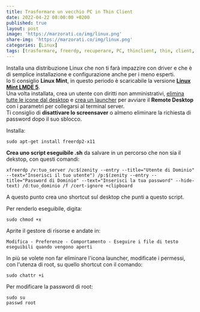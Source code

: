 ```yaml
---
title: Trasformare un vecchio PC in Thin Client
date: 2022-04-22 08:00:00 +0200
published: true
layout: post
image: 'https://marzorati.co/img/linux.png'
share-img: 'https://marzorati.co/img/linux.png'
categories: [Linux]
tags: [trasformare, freerdp, recuperare, PC, thinclient, thin, client, linux, mint, lmde, rdesktop, terminal, server]
---
```

Installa una distribuzione Linux che non ti farà impazzire con driver e che è di semplice installazione e configurazione anche per i meno esperti.   
Io ti consiglio **Linux Mint**, in questo periodo è scaricabile la versione <b><a href="https://www.linuxmint.com/download_lmde.php" target="_blank">Linux Mint LMDE 5</a></b>.   
Una volta installata, crea un utente con diritti non amministrativi, <u>elimina tutte le icone dal desktop</u> e <u>crea un launcher</u> per avviare il **Remote Desktop** con i parametri per collegarsi al terminal server.   
Ti consiglio di **disattivare lo screensaver** o almeno eliminare la richiesta di password dopo il suo sblocco.   

Installa:   

	sudo apt-get install freerdp2-x11

**Crea uno script eseguibile .sh** da salvare in un percorso che non sia il dekstop, con questi comandi:   

~~~
xfreerdp /v:tuo_server /u:$(zenity --entry --title="Utente di Dominio" --text="Inserisci il tuo utente") /p:$(zenity --entry --title="Password di Dominio" --text="Inserisci la tua password" --hide-text) /d:tuo_dominio /f /cert-ignore +clipboard
~~~

A questo punto crea uno shortcut sul desktop che punti a questo script.   

Per renderlo eseguibile, digita:   

	sudo chmod +x   

Aprite il gestore di risorse e andate in:   

	Modifica - Preferenze - Comportamento - Eseguire i file di testo eseguibili quando vengono aperti  

In più se volete non far eliminare l'icona launcher, modificate i permessi, con l'utenza di root, su quello shortcut con il comando:   

	sudo chattr +i   

Per modificare la password di root:   

	sudo su
	passwd root
